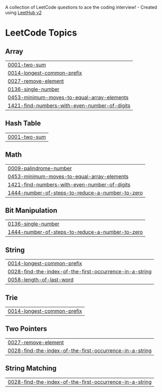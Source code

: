 A collection of LeetCode questions to ace the coding interview! - Created using [LeetHub v2](https://github.com/arunbhardwaj/LeetHub-2.0)
<!---LeetCode Topics Start-->
# LeetCode Topics
## Array
|  |
| ------- |
| [0001-two-sum](https://github.com/CarmelRiniha/LeetCode/tree/master/0001-two-sum) |
| [0014-longest-common-prefix](https://github.com/CarmelRiniha/LeetCode/tree/master/0014-longest-common-prefix) |
| [0027-remove-element](https://github.com/CarmelRiniha/LeetCode/tree/master/0027-remove-element) |
| [0136-single-number](https://github.com/CarmelRiniha/LeetCode/tree/master/0136-single-number) |
| [0453-minimum-moves-to-equal-array-elements](https://github.com/CarmelRiniha/LeetCode/tree/master/0453-minimum-moves-to-equal-array-elements) |
| [1421-find-numbers-with-even-number-of-digits](https://github.com/CarmelRiniha/LeetCode/tree/master/1421-find-numbers-with-even-number-of-digits) |
## Hash Table
|  |
| ------- |
| [0001-two-sum](https://github.com/CarmelRiniha/LeetCode/tree/master/0001-two-sum) |
## Math
|  |
| ------- |
| [0009-palindrome-number](https://github.com/CarmelRiniha/LeetCode/tree/master/0009-palindrome-number) |
| [0453-minimum-moves-to-equal-array-elements](https://github.com/CarmelRiniha/LeetCode/tree/master/0453-minimum-moves-to-equal-array-elements) |
| [1421-find-numbers-with-even-number-of-digits](https://github.com/CarmelRiniha/LeetCode/tree/master/1421-find-numbers-with-even-number-of-digits) |
| [1444-number-of-steps-to-reduce-a-number-to-zero](https://github.com/CarmelRiniha/LeetCode/tree/master/1444-number-of-steps-to-reduce-a-number-to-zero) |
## Bit Manipulation
|  |
| ------- |
| [0136-single-number](https://github.com/CarmelRiniha/LeetCode/tree/master/0136-single-number) |
| [1444-number-of-steps-to-reduce-a-number-to-zero](https://github.com/CarmelRiniha/LeetCode/tree/master/1444-number-of-steps-to-reduce-a-number-to-zero) |
## String
|  |
| ------- |
| [0014-longest-common-prefix](https://github.com/CarmelRiniha/LeetCode/tree/master/0014-longest-common-prefix) |
| [0028-find-the-index-of-the-first-occurrence-in-a-string](https://github.com/CarmelRiniha/LeetCode/tree/master/0028-find-the-index-of-the-first-occurrence-in-a-string) |
| [0058-length-of-last-word](https://github.com/CarmelRiniha/LeetCode/tree/master/0058-length-of-last-word) |
## Trie
|  |
| ------- |
| [0014-longest-common-prefix](https://github.com/CarmelRiniha/LeetCode/tree/master/0014-longest-common-prefix) |
## Two Pointers
|  |
| ------- |
| [0027-remove-element](https://github.com/CarmelRiniha/LeetCode/tree/master/0027-remove-element) |
| [0028-find-the-index-of-the-first-occurrence-in-a-string](https://github.com/CarmelRiniha/LeetCode/tree/master/0028-find-the-index-of-the-first-occurrence-in-a-string) |
## String Matching
|  |
| ------- |
| [0028-find-the-index-of-the-first-occurrence-in-a-string](https://github.com/CarmelRiniha/LeetCode/tree/master/0028-find-the-index-of-the-first-occurrence-in-a-string) |
<!---LeetCode Topics End-->